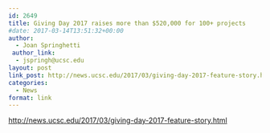 ```yaml
---
id: 2649
title: Giving Day 2017 raises more than $520,000 for 100+ projects
#date: 2017-03-14T13:51:32+00:00
author:
  - Joan Springhetti
 author_link:
  - jspringh@ucsc.edu
layout: post
link_post: http://news.ucsc.edu/2017/03/giving-day-2017-feature-story.html
categories:
  - News
format: link
---
```

http://news.ucsc.edu/2017/03/giving-day-2017-feature-story.html